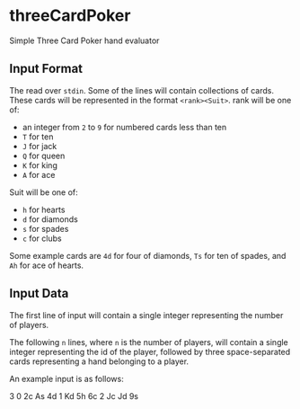 # threeCardPoker

Simple Three Card Poker hand evaluator

 Input Format
------------

The read over `stdin`. Some of the lines will contain collections of cards. These cards will be represented in the
format `<rank><Suit>`. rank will be one of:

* an integer from `2` to `9` for numbered cards less than ten
* `T` for ten
* `J` for jack
* `Q` for queen
* `K` for king
* `A` for ace

Suit will be one of:
* `h` for hearts
* `d` for diamonds
* `s` for spades
* `c` for clubs

Some example cards are `4d` for four of diamonds, `Ts` for ten of spades, and `Ah` for ace of hearts.

Input Data
----------
The first line of input will contain a single integer representing the number of players.

The following `n` lines, where `n` is the number of players, will contain a single integer representing the id of the player, followed by three 
space-separated cards representing a hand belonging to a player.

An example input is as follows:


3
0 2c As 4d
1 Kd 5h 6c
2 Jc Jd 9s
